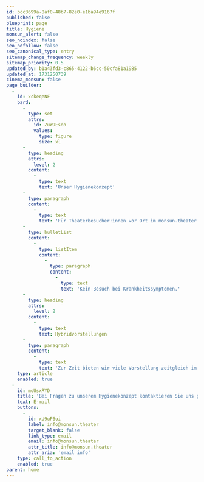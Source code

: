```yaml
---
id: bcc3699a-8af0-48b7-82e0-e1ba94e9167f
published: false
blueprint: page
title: Hygiene
monsun_alert: false
seo_noindex: false
seo_nofollow: false
seo_canonical_type: entry
sitemap_change_frequency: weekly
sitemap_priority: 0.5
updated_by: b1a43fd3-c865-4122-b6cc-50cfa81a1985
updated_at: 1731250739
cinema_monsun: false
page_builder:
  -
    id: xckeqeNF
    bard:
      -
        type: set
        attrs:
          id: ZuW9Esdo
          values:
            type: figure
            size: xl
      -
        type: heading
        attrs:
          level: 2
        content:
          -
            type: text
            text: 'Unser Hygienekonzept'
      -
        type: paragraph
        content:
          -
            type: text
            text: 'Für Theaterbesucher:innen vor Ort im monsun.theater gelten aktuell folgende Regelungen:'
      -
        type: bulletList
        content:
          -
            type: listItem
            content:
              -
                type: paragraph
                content:
                  -
                    type: text
                    text: 'Kein Besuch bei Krankheitssymptomen.'
      -
        type: heading
        attrs:
          level: 2
        content:
          -
            type: text
            text: Hybridvorstellungen
      -
        type: paragraph
        content:
          -
            type: text
            text: 'Zur Zeit bieten wir viele Vorstellung zeitgleich im Livestream an! Mit einem „Online-Ticket“ erhalten Sie via Zoom-Plattform Zugang von Zuhause aus. Unser Ziel dabei ist es, einen gemeinsamen erlebten Theaterabend für das digitale und analoge Publikum zu schaffen.'
    type: article
    enabled: true
  -
    id: moUsxRYD
    title: 'Bei Fragen zu unserem Hygienekonzept kontaktieren Sie uns gerne:'
    text: E-mail
    buttons:
      -
        id: xU9uF6oi
        label: info@monsun.theater
        target_blank: false
        link_type: email
        email: info@monsun.theater
        attr_title: info@monsun.theater
        attr_aria: 'email info'
    type: call_to_action
    enabled: true
parent: home
---
```

